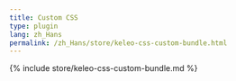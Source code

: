 ```yaml
---
title: Custom CSS
type: plugin
lang: zh_Hans
permalink: /zh_Hans/store/keleo-css-custom-bundle.html
---
```


{% include store/keleo-css-custom-bundle.md %}
